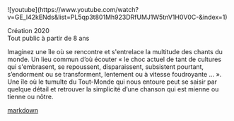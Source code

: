 
<div class= " text-center">
![youtube](https://www.youtube.com/watch?v=GE_l42kENds&list=PL5qp3t801Mh923DRfUMJ1W5tnV1H0V0C-&index=1) 
  
</div>
 
Création 2020  
Tout public à partir de 8 ans
  
  
Imaginez une île où se rencontre et s'entrelace la multitude des chants du monde. Un lieu commun d’où écouter «&nbsp;le choc actuel de tant de cultures qui s'embrasent, se repoussent, disparaissent, subsistent pourtant, s’endorment  ou se transforment, lentement ou à vitesse foudroyante …&nbsp;». Une île où le tumulte du Tout-Monde qui nous entoure peut se saisir par quelque détail et retrouver la simplicité d’une chanson qui est mienne ou tienne ou nôtre.

[markdown](ile/ile.exp "")
